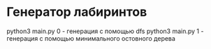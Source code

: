 # Генератор лабиринтов
python3 main.py 0 - генерация с помощью dfs
python3 main.py 1 - генерация с помощью минимального остовного дерева
